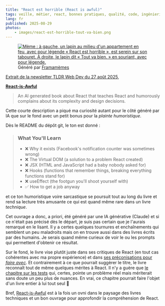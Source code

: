 ```yaml
---
title: "React est horrible (React is awful)"
tags: veille, métier, react, bonnes pratiques, qualité, code, ingénierie logicielle
lang: fr
published: 2025-08-29
photos:
    - images/react-est-horrible-tout-va-bien.png
---
```

<figure class="object-center bordered">
  <a href="/images/react-est-horrible-tout-va-bien.png">
    <img loading="lazy" src="/images/660x/react-est-horrible-tout-va-bien.png" alt="Mème : à gauche, un lapin au milieu d'un appartement en feu, avec pour légende « React est horrible », est serein sur son tabouret. À droite, le lapin dit « Tout va bien. » en souriant, avec pour légende." />
  </a>
  <footer>Généré par <a href="https://framamemes.org/?meme=this_is_fine">Framamèmes</a></footer>
</figure>

[Extrait de la newsletter TLDR Web Dev du 27 août 2025](https://a.tldrnewsletter.com/web-version?ep=1&lc=fbbfb5c8-4b42-11f0-b9e7-9716091ed4a1&p=5581b3de-831c-11f0-a328-396c2123b42d&pt=campaign&t=1756294286&s=d02fe564622c4f4c98bd71950074e83b99e3b9616eedb4aafede024c1f0acae6),

**[React-is-Awful](https://github.com/cloudstreet-dev/React-is-Awful)**

> An AI generated book about React that teaches React and humorously complains about its complexity and design decisions.

Cette courte description a piqué ma curiosité autant pour le côté généré par IA
que sur le fond avec un petit bonus pour la _plainte humoristique_.

Dès le README du dépôt git, le ton est donné :

> ### What You'll Learn
>
> * ❌ Why it exists (Facebook's notification counter was sometimes wrong)
> * ❌ The Virtual DOM (a solution to a problem React created)
> * ❌ JSX (HTML and JavaScript had a baby nobody asked for)
> * ❌ Hooks (functions that remember things, breaking everything functions stand for)
> * ❌ useEffect (the footgun you'll shoot yourself with)
> * ✅ How to get a job anyway

et ce ton humoristique voire sarcastique se poursuit tout au long du livre et
rend sa lecture très amusante ce qui est quand même rare dans un livre
_technique_.

Cet ouvrage a donc, a priori, été généré par une IA générative (Claude) et si ce
n'était pas précisé dès le départ, je suis pas certain que je l'aurais remarqué
en le lisant. Il y a certes quelques tournures et enchaînements qui semblent un
peu maladroits mais on en trouve aussi dans des livres écrits par des humains.
Je serais quand même curieux de voir le ou les prompts qui permettent d'obtenir
ce résultat.

Sur le fond, le livre vise plutôt juste dans ses critiques de React (en tout cas
cohérentes avec ma propre expérience) et dans [ses préconisations pour _faire
avec_](https://github.com/cloudstreet-dev/React-is-Awful/blob/main/18-chapter-acceptance.md).
Et contrairement à ce que pourrait suggèrer le titre, le livre reconnaît tout de
même quelques mérites à React. Il n'y a guère que [le chapitre sur les
tests](https://github.com/cloudstreet-dev/React-is-Awful/blob/main/14-chapter-testing-nightmare.md)
qui, certes, pointe un problème réel mais mériterait sans doute un peu plus de
nuances. En vrai, ce chapitre pourrait faire l'objet d'un livre entier à lui
tout seul 🫠

Bref, [React-is-Awful](https://github.com/cloudstreet-dev/React-is-Awful) est à
la fois un ovni dans le paysage des livres techniques et un bon ouvrage pour
approfondir la compréhension de React.
